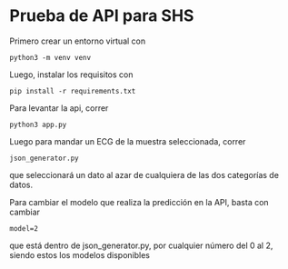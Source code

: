 # Prueba de API para SHS

Primero crear un entorno virtual con

`python3 -m venv venv`

Luego, instalar los requisitos con

`pip install -r requirements.txt`

Para levantar la api, correr 

`python3 app.py`

Luego para mandar un ECG de la muestra seleccionada, correr 

`json_generator.py`

que seleccionará un dato al azar de cualquiera de las dos categorías de datos.

Para cambiar el modelo que realiza la predicción en la API, basta con cambiar

`model=2`

que está dentro de json_generator.py, por cualquier número del 0 al 2, siendo estos los modelos disponibles 
